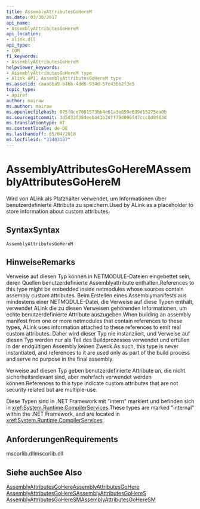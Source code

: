 ```yaml
---
title: AssemblyAttributesGoHereM
ms.date: 03/30/2017
api_name:
- AssemblyAttributesGoHereM
api_location:
- alink.dll
api_type:
- COM
f1_keywords:
- AssemblyAttributesGoHereM
helpviewer_keywords:
- AssemblyAttributesGoHereM type
- Alink API, AssemblyAttributesGoHereM type
ms.assetid: caaa8ba9-b4bb-4dd6-934d-57e436b2f3e5
topic_type:
- apiref
author: mairaw
ms.author: mairaw
ms.openlocfilehash: 075f0ce7001573bb4e61a3e059e699d15275ea0b
ms.sourcegitcommit: 3d5d33f384eeba41b2dff79d096f47ccc8d8f03d
ms.translationtype: HT
ms.contentlocale: de-DE
ms.lasthandoff: 05/04/2018
ms.locfileid: "33403187"
---
```

# <a name="assemblyattributesgoherem"></a><span data-ttu-id="27033-102">AssemblyAttributesGoHereM</span><span class="sxs-lookup"><span data-stu-id="27033-102">AssemblyAttributesGoHereM</span></span>
<span data-ttu-id="27033-103">Wird von ALink als Platzhalter verwendet, um Informationen über benutzerdefinierte Attribute zu speichern.</span><span class="sxs-lookup"><span data-stu-id="27033-103">Used by ALink as a placeholder to store information about custom attributes.</span></span>  
  
## <a name="syntax"></a><span data-ttu-id="27033-104">Syntax</span><span class="sxs-lookup"><span data-stu-id="27033-104">Syntax</span></span>  
  
```  
AssemblyAttributesGoHereM  
```  
  
## <a name="remarks"></a><span data-ttu-id="27033-105">Hinweise</span><span class="sxs-lookup"><span data-stu-id="27033-105">Remarks</span></span>  
 <span data-ttu-id="27033-106">Verweise auf diesen Typ können in NETMODULE-Dateien eingebettet sein, deren Quellen benutzerdefinierte Assemblyattribute enthalten.</span><span class="sxs-lookup"><span data-stu-id="27033-106">References to this type might be embedded inside netmodules whose sources contain assembly custom attributes.</span></span> <span data-ttu-id="27033-107">Beim Erstellen eines Assemblymanifests aus mindestens einer NETMODULE-Datei, die Verweise auf diese Typen enthält, verwendet ALink die zu diesen Verweisen gehörenden Informationen, um echte benutzerdefinierte Attribute auszugeben.</span><span class="sxs-lookup"><span data-stu-id="27033-107">When building an assembly manifest from one or more netmodules that contain references to these types, ALink uses information attached to these references to emit real custom attributes.</span></span> <span data-ttu-id="27033-108">Daher wird dieser Typ nie instanziiert, und Verweise auf diesen Typ werden nur als Teil des Buildprozesses verwendet und erfüllen in der endgültigen Assembly keinen Zweck.</span><span class="sxs-lookup"><span data-stu-id="27033-108">As such, this type is never instantiated, and references to it are used only as part of the build process and serve no purpose in the final assembly.</span></span>  
  
 <span data-ttu-id="27033-109">Verweise auf diesen Typ geben benutzerdefinierte Attribute an, die nicht sicherheitsrelevant sind, aber mehrfach verwendet werden können.</span><span class="sxs-lookup"><span data-stu-id="27033-109">References to this type indicate custom attributes that are not security related but are multiple-use.</span></span>  
  
 <span data-ttu-id="27033-110">Diese Typen sind in .NET Framework mit "intern" markiert und befinden sich in <xref:System.Runtime.CompilerServices>.</span><span class="sxs-lookup"><span data-stu-id="27033-110">These types are marked "internal" within the .NET Framework, and are located in <xref:System.Runtime.CompilerServices>.</span></span>  
  
## <a name="requirements"></a><span data-ttu-id="27033-111">Anforderungen</span><span class="sxs-lookup"><span data-stu-id="27033-111">Requirements</span></span>  
 <span data-ttu-id="27033-112">mscorlib.dll</span><span class="sxs-lookup"><span data-stu-id="27033-112">mscorlib.dll</span></span>  
  
## <a name="see-also"></a><span data-ttu-id="27033-113">Siehe auch</span><span class="sxs-lookup"><span data-stu-id="27033-113">See Also</span></span>  
 [<span data-ttu-id="27033-114">AssemblyAttributesGoHere</span><span class="sxs-lookup"><span data-stu-id="27033-114">AssemblyAttributesGoHere</span></span>](../../../../docs/framework/unmanaged-api/alink/assemblyattributesgohere.md)  
 [<span data-ttu-id="27033-115">AssemblyAttributesGoHereS</span><span class="sxs-lookup"><span data-stu-id="27033-115">AssemblyAttributesGoHereS</span></span>](../../../../docs/framework/unmanaged-api/alink/assemblyattributesgoheres.md)  
 [<span data-ttu-id="27033-116">AssemblyAttributesGoHereSM</span><span class="sxs-lookup"><span data-stu-id="27033-116">AssemblyAttributesGoHereSM</span></span>](../../../../docs/framework/unmanaged-api/alink/assemblyattributesgoheresm.md)
